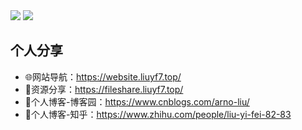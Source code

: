 <img src="https://github-readme-stats.vercel.app/api?username=arnoliudaxia&show_icons=true"/>
<img src="https://github-readme-stats.vercel.app/api/top-langs/?username=arnoliudaxia&layout=compact"/>

## 个人分享
- 🌐网站导航：https://website.liuyf7.top/
- 📁资源分享：https://fileshare.liuyf7.top/
- 📰个人博客-博客园：https://www.cnblogs.com/arno-liu/
- 📰个人博客-知乎：https://www.zhihu.com/people/liu-yi-fei-82-83

